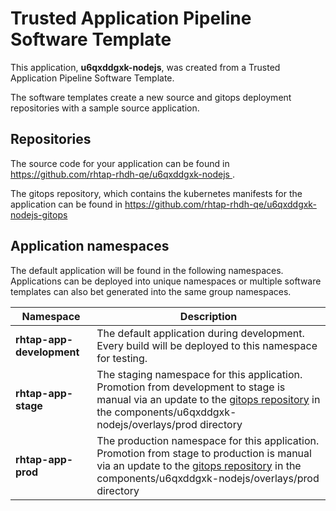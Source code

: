 # Trusted Application Pipeline Software Template

This application, **u6qxddgxk-nodejs**, was created from a Trusted Application Pipeline Software Template.

The software templates create a new source and gitops deployment repositories with a sample source application. 

## Repositories

The source code for your application can be found in [https://github.com/rhtap-rhdh-qe/u6qxddgxk-nodejs ](https://github.com/rhtap-rhdh-qe/u6qxddgxk-nodejs ).
 
The gitops repository, which contains the kubernetes manifests for the application can be found in 
[https://github.com/rhtap-rhdh-qe/u6qxddgxk-nodejs-gitops ](https://github.com/rhtap-rhdh-qe/u6qxddgxk-nodejs-gitops ) 

## Application namespaces 

The default application will be found in the following namespaces. Applications can be deployed into unique namespaces or multiple software templates can also bet generated into the same group namespaces.  

|  Namespace   |  Description   |  
| -------- | -------- |   
| **rhtap-app-development** | The default application during development. Every build will be deployed to this namespace for testing. | 
| **rhtap-app-stage** | The staging namespace for this application. Promotion from development to stage is manual via an update to the [gitops repository](https://github.com/rhtap-rhdh-qe/u6qxddgxk-nodejs-gitops ) in the components/u6qxddgxk-nodejs/overlays/prod directory |  
| **rhtap-app-prod** | The production namespace for this application. Promotion from stage to production is manual via an update to the [gitops repository](https://github.com/rhtap-rhdh-qe/u6qxddgxk-nodejs-gitops ) in the components/u6qxddgxk-nodejs/overlays/prod directory | 